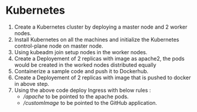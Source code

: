 # Kubernetes

1. Create a Kubernetes cluster by deploying a master node and 2 worker nodes.
2. Install Kubernetes on all the machines and initialize the Kubernetes control-plane node on master node.
3. Using kubeadm join setup nodes in the worker nodes.
4. Create a Deployement of 2 replicas with image as apache2, the pods would be created in the worked nodes distributed equally
5. Containerize a sample code and push it to Dockerhub.
6. Create a Deployement of 2 replicas with image that is pushed to docker in above step.
7. Using the above code deploy Ingress with below rules :
   - */apache* to be pointed to the apache pods.
   - */customImage* to be pointed to the GitHub application.
